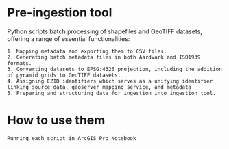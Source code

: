 # Pre-ingestion tool

Python scripts batch processing of shapefiles and GeoTIFF datasets, offering a range of essential functionalities:

    1. Mapping metadata and exporting them to CSV files.
    2. Generating batch metadata files in both Aardvark and ISO1939 formats.
    3. Converting datasets to EPSG:4326 projection, including the addition of pyramid grids to GeoTIFF datasets.
    4. Assigning EZID identifiers which serves as a unifying identifier linking source data, geoserver mapping service, and metadata
    5. Preparing and structuring data for ingestion into ingestion tool.


# How to use them
    Running each script in ArcGIS Pro Notebook

